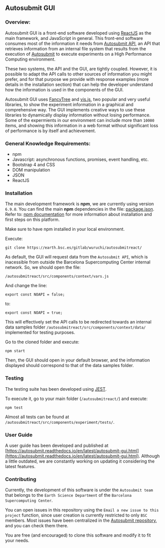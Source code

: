 ## Autosubmit GUI
### Overview: 
Autosubmit GUI is a front-end software developed using [ReactJS](https://reactjs.org/docs/getting-started.html) as the main framework, and JavaScript in general.
This front-end software consumes most of the information it needs from [Autosubmit API](https://earth.bsc.es/gitlab/wuruchi/autosubmitreact/-/wikis/Autosubmit-API), an API that retrieves information from an internal file system that 
results from the execution of [Autosubmit](https://earth.bsc.es/gitlab/es/autosubmit) to execute experiments on a High Performance Computing environment.

These two systems, the API and the GUI, are tightly coupled. However, it is possible to adapt the API calls to other sources of information you might prefer, and for 
that purpose we provide with response examples (more details in the installation section) that can help the developer understand how the information is used in 
the components of the GUI.

Autosubmit GUI uses [FancyTree](https://github.com/mar10/fancytree/) and [vis.js](https://visjs.org/), two popular and very useful libraries, to show the experiment 
information in a graphical and comprehensive way. The GUI implements creative ways to use these libraries to dynamically display information without losing performance. 
Some of the expermients in our environment can include more than `10000` items, and showing this information in a web format without significant loss of performance is 
by itself and achievement. 


### General Knowledge Requirements:

* npm
* Javascript: asynchronous functions, promises, event handling, etc.
* Bootstrap 4 and CSS
* DOM manipulation
* JSON
* ReactJS


### Installation
The main development framework is **npm**, we are currently using version `6.9.0`. You can find the main **npm** dependencies in the file: [package.json](package.json).
Refer to: [npm documentation](https://docs.npmjs.com/) for more information about installation and first steps on this platform.

Make sure to have npm installed in your local environment.

Execute:

`git clone https://earth.bsc.es/gitlab/wuruchi/autosubmitreact/`

As default, the GUI will request data from the `Autosubmit API`, which is inacessible from outside the Barcelona Supercomputing Center internal network. 
So, we should open the file:

`/autosubmitreact/src/components/context/vars.js`

And change the line:

`export const NOAPI = false;`

to: 

`export const NOAPI = true;`

This will effectively set the API calls to be redirected towards an internal data samples folder `/autosubmitreact/src/components/context/data/` implemented for testing purposes.

Go to the cloned folder and execute:

`npm start`

Then, the GUI should open in your default browser, and the information displayed should correspond to that of the data samples folder.

### Testing

The testing suite has been developed using [JEST](https://jestjs.io/en/).

To execute it, go to your main folder (`/autosubmitreact/`) and execute:

`npm test`

Almost all tests can be found at `/autosubmitreact/src/components/experiment/tests/`.

### User Guide

A user guide has been developed and published at [https://autosubmit.readthedocs.io/en/latest/autosubmit-gui.html](https://autosubmit.readthedocs.io/en/latest/autosubmit-gui.html). 
Although a little outdated, we are constantly working on updating it considering the latest features.

### Contributing

Currently, the development of this software is under the `Autosubmit team` that belongs to the `Earth Science Department` of the `Barcelona Supercomputing Center`. 

You can open issues in this repository using the `Email a new issue to this project` function, since user creation is currently restricted to only `BSC` members. 
Most issues have been centralized in the [Autosubmit repository](https://earth.bsc.es/gitlab/es/autosubmit/-/issues), and you can check them there.

You are free (and encouraged) to clone this software and modify it to fit your needs.






